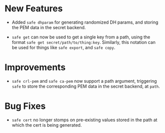 # New Features

- Added `safe dhparam` for generating randomized DH params,
  and storing the PEM data in the secret backend.

- `safe get` can now be used to get a single key from a path,
  using the format `safe get secret/path/to/thing:key`. Similarly,
  this notation can be used for things like `safe export`, and
  `safe copy`.


# Improvements

- `safe crl-pem` and `safe ca-pem` now support a path argument,
  triggering `safe` to store the corresponding PEM data in the
  secret backend, at `path`.

# Bug Fixes

- `safe cert` no longer stomps on pre-existing values stored
  in the path at which the cert is being generated.
